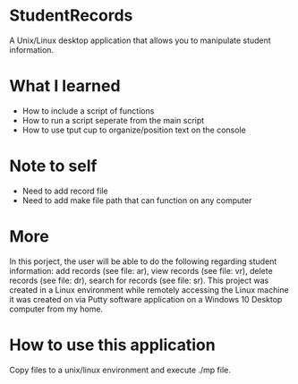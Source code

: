 # StudentRecords
A Unix/Linux desktop application that allows you to manipulate student information.

# What I learned
* How to include a script of functions 
* How to run a script seperate from the main script
* How to use tput cup to organize/position text on the console

# Note to self
* Need to add record file
* Need to add make file path that can function on any computer

# More
In this porject, the user will be able to do the following regarding student information: add records (see file: ar), view records (see file: vr), delete records (see file: dr), search for records (see file: sr). This project was created in a Linux environment while remotely accessing the Linux machine it was created on via Putty software application on a Windows 10 Desktop computer from my home.

# How to use this application
Copy files to a unix/linux environment and execute ./mp file.
